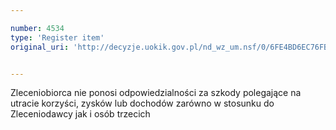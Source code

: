 ```yaml
---

number: 4534
type: 'Register item'
original_uri: 'http://decyzje.uokik.gov.pl/nd_wz_um.nsf/0/6FE4BD6EC76FB78CC1257B570032853C?OpenDocument'


---
```


Zleceniobiorca nie ponosi odpowiedzialności za szkody polegające na utracie korzyści, zysków lub dochodów zarówno w stosunku do Zleceniodawcy jak i osób trzecich
